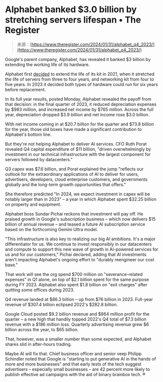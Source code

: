 <!--yml
category: 未分类
date: 2024-05-27 15:24:06
-->

# Alphabet banked $3.0 billion by stretching servers lifespan • The Register

> 来源：[https://www.theregister.com/2024/01/31/alphabet_q4_2023/](https://www.theregister.com/2024/01/31/alphabet_q4_2023/)

Google's parent company, Alphabet, has revealed it banked $3 billion by extending the working life of its hardware.

Alphabet first [decided](https://www.theregister.com/2022/02/02/alphabet_q4_2021/) to extend the life of its kit in 2021, when it stretched the life of servers from three to four years, and networking kit from four to five years. In 2023 it decided both types of hardware could run for six years before replacement.

In its full year results, posted Monday, Alphabet revealed the payoff from that decision: in the final quarter of 2023, it reduced depreciation expenses by $983 million, and increased net income by $765 million. Across the full year, depreciation dropped $3.9 billion and net income rose $3.0 billion.

With net income coming in at $20.7 billion for the quarter and $73.8 billion for the year, those old boxes have made a significant contribution to Alphabet's bottom line.

But they're not helping Alphabet to deliver AI services. CFO Ruth Porat revealed Q4 capital expenditure of $11 billion, "driven overwhelmingly by investment in our technical infrastructure with the largest component for servers followed by datacenters."

Q3 capex was $7.6 billion, and Porat explained the jump "reflects our outlook for the extraordinary applications of AI to deliver for users, advertisers, developers, cloud enterprise customers, and governments globally and the long-term growth opportunities that offers."

She therefore predicted "In 2024, we expect investment in capex will be notably larger than in 2023" – a year in which Alphabet spent $32.25 billion on property and equipment.

Alphabet boss Sundar Pichai reckons that investment will pay off. He praised growth in Google's subscription business – which now delivers $15 billion of annual revenue – and teased a future AI subscription service based on the forthcoming Gemini Ultra model.

"This infrastructure is also key to realizing our big AI ambitions. It's a major differentiator for us. We continue to invest responsibly in our datacenters and compute to support this new wave of growth in AI-powered services for us and for our customers," Pichai declared, adding that AI investments aren't impacting Alphabet's ongoing effort to "durably reengineer our cost base."

That work will see the org spend $700 million on "severance-related expenses" in Q1 alone, on top of $2.1 billion spent for the same purpose during FY 2023\. Alphabet also spent $1.8 billion on "exit charges" after quitting some offices during 2023.

Q4 revenue landed at $86.3 billion – up from $76 billion in 2023\. Full-year revenue of $307.4 billion eclipsed 2022's $282.8 billion.

Google Cloud posted $9.2 billion revenue and $864 million profit for the quarter – a new high that handily topped 2022's Q4 total of $7.3 billion revenue with a $186 million loss. Quarterly advertising revenue grew $6 billion across the year, to $65 billion.

That, however, was a smaller number than some expected, and Alphabet shares slid in after-hours trading.

Maybe AI will fix that. Chief business officer and senior veep Philipp Schindler noted that Google is "starting to put generative AI in the hands of more and more businesses" and that early tests of the tech suggest advertisers – especially small businesses – are 42 percent more likely to publish effective ad campaigns with the aid of binary brainbox tech. ®